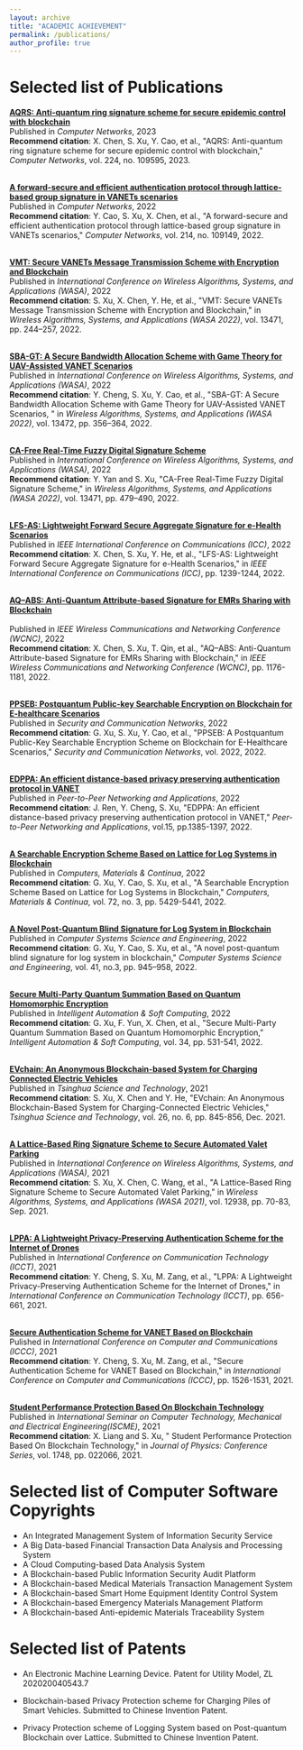 ```yaml
---
layout: archive
title: "ACADEMIC ACHIEVEMENT"
permalink: /publications/
author_profile: true
---
```


Selected list of Publications
======
[**AQRS: Anti-quantum ring signature scheme for secure epidemic control with blockchain**](https://www.sciencedirect.com/science/article/pii/S1389128623000403?via%3Dihub)
<br>
Published in *Computer Networks*, 2023
<br>
**Recommend citation**: X. Chen, S. Xu, Y. Cao, et al., "AQRS: Anti-quantum ring signature scheme for secure epidemic control with blockchain," *Computer Networks*, vol. 224, no. 109595, 2023.
<br><br>

[**A forward-secure and efficient authentication protocol through lattice-based group signature in VANETs scenarios**](https://www.sciencedirect.com/science/article/abs/pii/S1389128622002626)
<br>
Published in *Computer Networks*, 2022
<br>
**Recommend citation**: Y. Cao, S. Xu, X. Chen, et al., "A forward-secure and efficient authentication protocol through lattice-based group signature in VANETs scenarios," *Computer Networks*, vol. 214, no. 109149, 2022.
<br><br>

[**VMT: Secure VANETs Message Transmission Scheme with Encryption and Blockchain**](https://link.springer.com/chapter/10.1007/978-3-031-19208-1_21)
<br>
Published in *International Conference on Wireless Algorithms, Systems, and Applications (WASA)*, 2022
<br>
**Recommend citation**: S. Xu, X. Chen, Y. He, et al., "VMT: Secure VANETs Message Transmission Scheme with Encryption and Blockchain," in *Wireless Algorithms, Systems, and Applications (WASA 2022)*, vol. 13471, pp. 244–257, 2022.
<br><br>

[**SBA-GT: A Secure Bandwidth Allocation Scheme with Game Theory for UAV-Assisted VANET Scenarios**](https://link.springer.com/chapter/10.1007/978-3-031-19214-2_29)
<br>
Published in *International Conference on Wireless Algorithms, Systems, and Applications (WASA)*, 2022
<br>
**Recommend citation**: Y. Cheng, S. Xu, Y. Cao, et al., "SBA-GT: A Secure Bandwidth Allocation Scheme with Game Theory for UAV-Assisted VANET Scenarios,
" in *Wireless Algorithms, Systems, and Applications (WASA 2022)*, vol. 13472, pp. 356–364, 2022.
<br><br>

[**CA-Free Real-Time Fuzzy Digital Signature Scheme**](https://link.springer.com/chapter/10.1007/978-3-031-19208-1_39)
<br>
Published in *International Conference on Wireless Algorithms, Systems, and Applications (WASA)*, 2022
<br>
**Recommend citation**: Y. Yan and S. Xu, "CA-Free Real-Time Fuzzy Digital Signature Scheme," in *Wireless Algorithms, Systems, and Applications (WASA 2022)*, vol. 13471, pp. 479–490, 2022.
<br><br>

[**LFS-AS: Lightweight Forward Secure Aggregate Signature for e-Health Scenarios**](https://ieeexplore.ieee.org/document/9838582)
<br>
Published in *IEEE International Conference on Communications (ICC)*, 2022
<br>
**Recommend citation**: X. Chen, S. Xu, Y. He, et al., "LFS-AS: Lightweight Forward Secure Aggregate Signature for e-Health Scenarios," in *IEEE International Conference on Communications (ICC)*, pp. 1239-1244, 2022.
<br><br>

[**AQ–ABS: Anti-Quantum Attribute-based Signature for EMRs Sharing with Blockchain**](https://ieeexplore.ieee.org/document/9771830)  
<br>
Published in *IEEE Wireless Communications and Networking Conference (WCNC)*, 2022
<br>
**Recommend citation**: X. Chen, S. Xu, T. Qin, et al., "AQ–ABS: Anti-Quantum Attribute-based Signature for EMRs Sharing with Blockchain," in *IEEE Wireless Communications and Networking Conference (WCNC)*, pp. 1176-1181, 2022.
<br><br>

[**PPSEB: Postquantum Public-key Searchable Encryption on Blockchain for E-healthcare Scenarios**](https://www.hindawi.com/journals/scn/2022/3368819/)
<br>
Published in *Security and Communication Networks*, 2022
<br>
**Recommend citation**: G. Xu, S. Xu, Y. Cao, et al., "PPSEB: A Postquantum Public-Key Searchable Encryption Scheme on Blockchain for E-Healthcare Scenarios," *Security and Communication Networks*, vol. 2022, 2022.
<br><br>

[**EDPPA: An efficient distance-based privacy preserving authentication protocol in VANET**](https://link.springer.com/article/10.1007/s12083-022-01297-5) 
<br>
Published in *Peer-to-Peer Networking and Applications*, 2022
<br>
**Recommend citation**: J. Ren, Y. Cheng, S. Xu, "EDPPA: An efficient distance-based privacy preserving authentication protocol in VANET," *Peer-to-Peer Networking and Applications*, vol.15, pp.1385-1397, 2022.
<br><br>

[**A Searchable Encryption Scheme Based on Lattice for Log Systems in Blockchain**](https://www.techscience.com/cmc/v72n3/47564)
<br>
Published in *Computers, Materials & Continua*, 2022
<br>
**Recommend citation**: G. Xu, Y. Cao, S. Xu, et al., "A Searchable Encryption Scheme Based on Lattice for Log Systems in Blockchain," *Computers, Materials & Continua*, vol. 72, no. 3, pp. 5429-5441, 2022.
<br><br>

[**A Novel Post-Quantum Blind Signature for Log System in Blockchain**](https://www.techscience.com/csse/v41n3/45554)
<br>
Published in *Computer Systems Science and Engineering*, 2022
<br>
**Recommend citation**: G. Xu, Y. Cao, S. Xu, et al., "A novel post-quantum blind signature for log system in blockchain," *Computer Systems Science and Engineering*, vol. 41, no.3, pp. 945–958, 2022.
<br><br>

[**Secure Multi-Party Quantum Summation Based on Quantum Homomorphic Encryption**](https://www.techscience.com/iasc/v34n1/47381)
<br>
Published in *Intelligent Automation & Soft Computing*, 2022
<br>
**Recommend citation**: G. Xu, F. Yun, X. Chen, et al., "Secure Multi-Party Quantum Summation Based on Quantum Homomorphic Encryption," *Intelligent Automation & Soft Computing*, vol. 34, pp. 531-541, 2022.
<br><br>

[**EVchain: An Anonymous Blockchain-based System for Charging Connected Electric Vehicles**](https://ieeexplore.ieee.org/stamp/stamp.jsp?tp=&arnumber=9449329)
<br>
Published in *Tsinghua Science and Technology*, 2021  
**Recommend citation**: S. Xu, X. Chen and Y. He, "EVchain: An Anonymous Blockchain-Based System for Charging-Connected Electric Vehicles," *Tsinghua Science and Technology*, vol. 26, no. 6, pp. 845-856, Dec. 2021.
<br><br>

[**A Lattice-Based Ring Signature Scheme to Secure Automated Valet Parking**](https://link.springer.com/chapter/10.1007%2F978-3-030-86130-8_6)  
Published in *International Conference on Wireless Algorithms, Systems, and Applications (WASA)*, 2021  
**Recommend citation**: S. Xu, X. Chen, C. Wang, et al., "A Lattice-Based Ring Signature Scheme to Secure Automated Valet Parking," in *Wireless Algorithms, Systems, and Applications (WASA 2021)*, vol. 12938, pp. 70-83, Sep. 2021.
<br><br>

[**LPPA: A Lightweight Privacy-Preserving Authentication Scheme for the Internet of Drones**](https://ieeexplore.ieee.org/document/9658014)
<br>
Published in *International Conference on Communication Technology (ICCT)*, 2021
<br>
**Recommend citation**: Y. Cheng, S. Xu, M. Zang, et al., "LPPA: A Lightweight Privacy-Preserving Authentication Scheme for the Internet of Drones," in *International Conference on Communication Technology (ICCT)*, pp. 656-661, 2021.
<br><br>

[**Secure Authentication Scheme for VANET Based on Blockchain**](https://ieeexplore.ieee.org/document/9674693)
<br>
Pulished in *International Conference on Computer and Communications (ICCC)*, 2021
<br>
**Recommend citation**: Y. Cheng, S. Xu, M. Zang, et al., "Secure Authentication Scheme for VANET Based on Blockchain," in *International Conference on Computer and Communications (ICCC)*, pp. 1526-1531, 2021.
<br><br>

[**Student Performance Protection Based On Blockchain Technology**](https://iopscience.iop.org/article/10.1088/1742-6596/1748/2/022006/pdf)  
Published in *International Seminar on Computer Technology, Mechanical and Electrical Engineering(ISCME)*, 2021
<br>
**Recommend citation**: X. Liang and S. Xu, " Student Performance Protection Based On Blockchain Technology," in *Journal of Physics: Conference Series*, vol. 1748, pp. 022066, 2021.



Selected list of Computer Software Copyrights
======

* An Integrated Management System of Information Security Service
* A Big Data-based Financial Transaction Data Analysis and Processing System
* A Cloud Computing-based Data Analysis System
* A Blockchain-based Public Information Security Audit Platform
* A Blockchain-based Medical Materials Transaction Management System
* A Blockchain-based Smart Home Equipment Identity Control System
* A Blockchain-based Emergency Materials Management Platform
* A Blockchain-based Anti-epidemic Materials Traceability System

  
  
Selected list of Patents
======
  * An Electronic Machine Learning Device. Patent for Utility Model, ZL 202020040543.7

  * Blockchain-based Privacy Protection scheme for Charging Piles of Smart Vehicles. Submitted to Chinese Invention Patent.

  * Privacy Protection scheme of Logging System based on Post-quantum Blockchain over Lattice. Submitted to Chinese Invention Patent.





